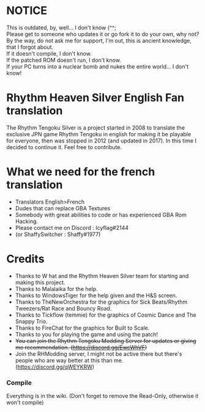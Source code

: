 # NOTICE

This is outdated, by, well... I don't know (^^;<br>
Please get to someone who updates it or go fork it to do your own, why not?<br>
By the way, do not ask me for support, I'm out, this is ancient knowledge, that I forgot about.<br>
If it doesn't compile, I don't know.<br>
If the patched ROM doesn't run, I don't know.<br>
If your PC turns into a nuclear bomb and nukes the entire world... I don't know!<br>

# Rhythm Heaven Silver English Fan translation
The Rhythm Tengoku Silver is a project started in 2008 to translate the exclusive JPN game Rhythm Tengoku in english for making it be playable for everyone, then was stopped in 2012 (and updated in 2017). In this time I decided to continue it.
Feel free to contribute.

# What we need for the french translation
- Translators English>French
- Dudes that can replace GBA Textures
- Somebody with great abilities to code or has experienced GBA Rom Hacking.
- Please contact me on Discord : Icyflag#2144
- (or ShaffySwitcher : Shaffy#1977)

# Credits
* Thanks to W hat and the Rhythm Heaven Silver team for starting and making this project. 
* Thanks to Malalaika for the help. 
* Thanks to WindowsTiger for the help given and the H&S screen.
* Thanks to TheNewOrchestra for the graphics for Sick Beats/Rhythm Tweezers/Rat Race and Bouncy Road.
* Thanks to Tickflow (temmie) for the graphics of Cosmic Dance and The Snappy Trio.
* Thanks to FireChat for the graphics for Built to Scale.
* Thanks to you for playing the game and using the patch!
* ~~You can join the Rhythm Tengoku Modding Server for updates or giving me recommendation. (https://discord.gg/EwcWhVF)~~
* Join the RHModding server, I might not be active there but there's people who are way better at this than me. (https://discord.gg/qWEYKRW)
### Compile
Everything is in the wiki. (Don't forget to remove the Read-Only, otherwise it won't compile)
